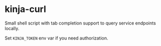 # kinja-curl

Small shell script with tab completion support to query service endpoints locally.

Set `KINJA_TOKEN` env var if you need authorization.
